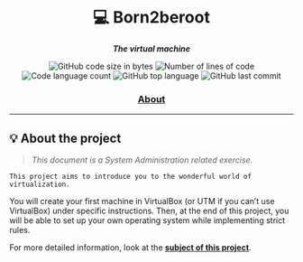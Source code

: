 <h1 align="center">
	💻 Born2beroot
</h1>

<p align="center">
	<b><i>The virtual machine</i></b><br>
</p>

<p align="center">
	<img alt="GitHub code size in bytes" src="https://img.shields.io/github/languages/code-size/juwkim/Born2beroot?color=lightblue" />
	<img alt="Number of lines of code" src="https://img.shields.io/tokei/lines/github/juwkim/Born2beroot?color=critical" />
	<img alt="Code language count" src="https://img.shields.io/github/languages/count/juwkim/Born2beroot?color=yellow" />
	<img alt="GitHub top language" src="https://img.shields.io/github/languages/top/juwkim/Born2beroot?color=blue" />
	<img alt="GitHub last commit" src="https://img.shields.io/github/last-commit/juwkim/Born2beroot?color=green" />
</p>

<h3 align="center">
	<a href="#-about-the-project">About</a>
</h3>

---

## 💡 About the project

> _This document is a System Administration related exercise._

	This project aims to introduce you to the wonderful world of virtualization.

You will create your first machine in VirtualBox (or UTM if you can’t use VirtualBox)
under specific instructions. Then, at the end of this project, you will be able to set up
your own operating system while implementing strict rules.

For more detailed information, look at the [**subject of this project**](https://github.com/juwkim/42cursus/blob/main/Subject%20PDFs/01_Born2beroot.pdf).

